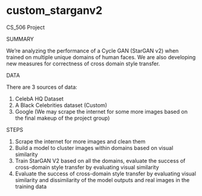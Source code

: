 # custom_starganv2
CS_506 Project

SUMMARY

We’re analyzing the performance of a Cycle GAN (StarGAN v2) when
trained on multiple unique domains of human faces. We are also
developing new measures for correctness of cross domain style transfer.

DATA

There are 3 sources of data:
1. CelebA HQ Dataset
2. A Black Celebrities dataset (Custom)
3. Google (We may scrape the internet for some more images based
on the final makeup of the project group)

STEPS

1. Scrape the internet for more images and clean them
2. Build a model to cluster images within domains based on visual
similarity
3. Train StarGAN V2 based on all the domains, evaluate the success
of cross-domain style transfer by evaluating visual similarity
4. Evaluate the success of cross-domain style transfer by evaluating
visual similarity and dissimilarity of the model outputs and real
images in the training data
